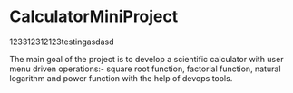 # CalculatorMiniProject
123312312123testingasdasd


The main goal of the project is to develop a scientific calculator with user menu driven operations:- square root function, factorial function, natural logarithm and power function with the help of devops tools.
